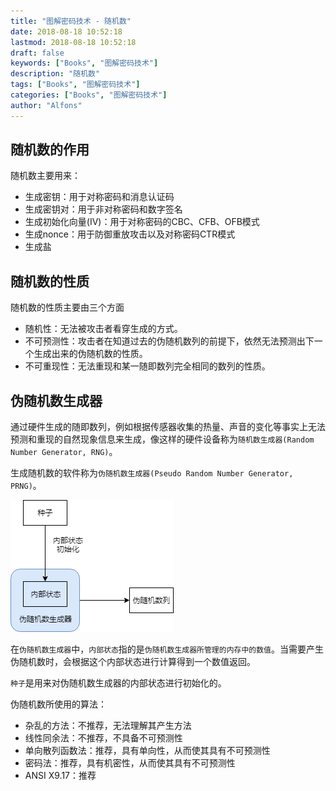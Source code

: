 ```yaml
---
title: "图解密码技术 - 随机数"
date: 2018-08-18 10:52:18
lastmod: 2018-08-18 10:52:18
draft: false
keywords: ["Books", "图解密码技术"]
description: "随机数"
tags: ["Books", "图解密码技术"]
categories: ["Books", "图解密码技术"]
author: "Alfons"
---
```


## 随机数的作用

随机数主要用来：

- 生成密钥：用于对称密码和消息认证码
- 生成密钥对：用于非对称密码和数字签名
- 生成初始化向量(IV)：用于对称密码的CBC、CFB、OFB模式
- 生成nonce：用于防御重放攻击以及对称密码CTR模式
- 生成盐

<!--more-->

## 随机数的性质

随机数的性质主要由三个方面

- 随机性：无法被攻击者看穿生成的方式。
- 不可预测性：攻击者在知道过去的伪随机数列的前提下，依然无法预测出下一个生成出来的伪随机数的性质。
- 不可重现性：无法重现和某一随即数列完全相同的数列的性质。

## 伪随机数生成器

通过硬件生成的随即数列，例如根据传感器收集的热量、声音的变化等事实上无法预测和重现的自然现象信息来生成，像这样的硬件设备称为`随机数生成器(Random Number Generator, RNG)`。

生成随机数的软件称为`伪随机数生成器(Pseudo Random Number Generator, PRNG)`。

![12-Pseudo-Random-Generator](/images/Books/ProfessionBooks/图解密码技术/12-Pseudo-Random-Generator.png)

在`伪随机数生成器`中，`内部状态`指的是`伪随机数生成器所管理的内存中的数值`。当需要产生伪随机数时，会根据这个内部状态进行计算得到一个数值返回。

`种子`是用来对伪随机数生成器的内部状态进行初始化的。

伪随机数所使用的算法：

- 杂乱的方法：不推荐，无法理解其产生方法
- 线性同余法：不推荐，不具备不可预测性
- 单向散列函数法：推荐，具有单向性，从而使其具有不可预测性
- 密码法：推荐，具有机密性，从而使其具有不可预测性
- ANSI X9.17：推荐